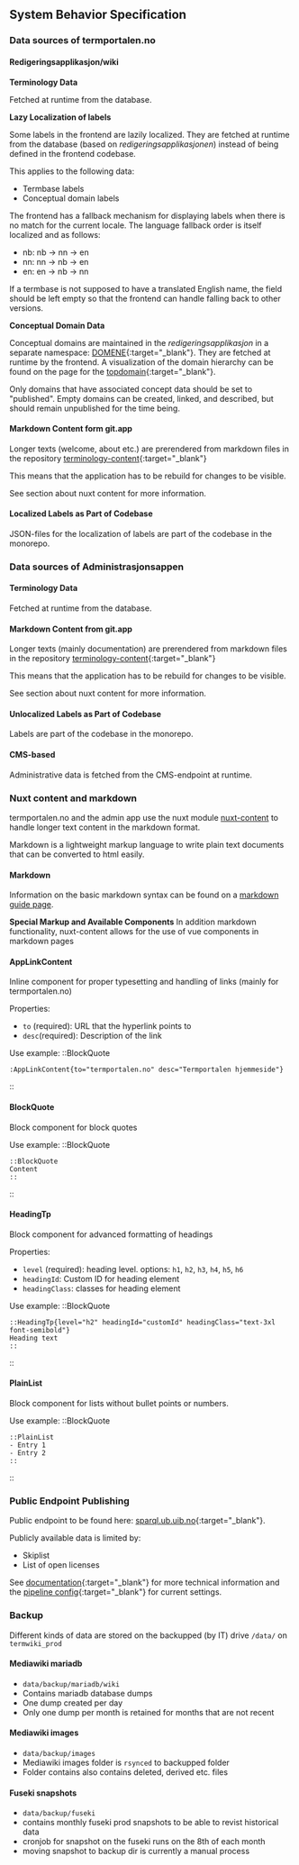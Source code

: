 ## System Behavior Specification

### Data sources of termportalen.no
#### Redigeringsapplikasjon/wiki
**Terminology Data**

Fetched at runtime from the database.

**Lazy Localization of labels**

Some labels in the frontend are lazily localized. They are fetched at
runtime from the database (based on _redigeringsapplikasjonen_) instead of
being defined in the frontend codebase.

This applies to the following data:

- Termbase labels
- Conceptual domain labels

The frontend has a fallback mechanism for displaying labels when there
is no match for the current locale. The language fallback order is
itself localized and as follows:

- nb: nb -> nn -> en
- nn: nn -> nb -> en
- en: en -> nb -> nn

If a termbase is not supposed to have a translated English name, the
field should be left empty so that the frontend can handle falling
back to other versions.

**Conceptual Domain Data**

Conceptual domains are maintained in the _redigeringsapplikasjon_ in a
separate namespace:
[DOMENE](https://wiki.terminologi.no/index.php?title=DOMENE:DOMENE){:target="\_blank"}.
They are fetched at runtime by the frontend. A visualization of the
domain hierarchy can be found on the page for the
[topdomain](https://wiki.terminologi.no/index.php?title=DOMENE:Toppdomene){:target="\_blank"}.

Only domains that have associated concept data should be set to
"published". Empty domains can be created, linked, and described, but
should remain unpublished for the time being.

#### Markdown Content form git.app
Longer texts (welcome, about etc.) are prerendered from markdown files
in the repository
[terminology-content](https://git.app.uib.no/spraksamlingane/terminologi/terminologi-content/-/tree/main/web){:target="\_blank"}

This means that the application has to be rebuild for changes to be visible.

See section about nuxt content for more information.

#### Localized Labels as Part of Codebase
JSON-files for the localization of labels are part of the codebase in
the monorepo.

### Data sources of Administrasjonsappen
#### Terminology Data

Fetched at runtime from the database.

#### Markdown Content from git.app
Longer texts (mainly documentation) are prerendered from markdown
files in the repository
[terminology-content](https://git.app.uib.no/spraksamlingane/terminologi/terminologi-content/-/tree/main/admin){:target="\_blank"}

This means that the application has to be rebuild for changes to be visible.

See section about nuxt content for more information.

#### Unlocalized Labels as Part of Codebase
Labels are part of the codebase in the monorepo.


#### CMS-based
Administrative data is fetched from the CMS-endpoint at runtime.

### Nuxt content and markdown
termportalen.no and the admin app use the nuxt module
[nuxt-content](https://content.nuxt.com/) to handle longer text
content in the markdown format.

Markdown is a lightweight markup language to write plain text
documents that can be converted to html easily.

#### Markdown
Information on the basic markdown syntax can be found on a [markdown
guide page](https://www.markdownguide.org/cheat-sheet/).

**Special Markup and Available Components**
In addition markdown functionality, nuxt-content allows for the use of
vue components in markdown pages

#### AppLinkContent
Inline component for proper typesetting and handling of links (mainly for termportalen.no)

Properties:
- ``to`` (required): URL that the hyperlink points to
- ``desc``(required): Description of the link

Use example:
::BlockQuote
```
:AppLinkContent{to="termportalen.no" desc="Termportalen hjemmeside"}
```
::

#### BlockQuote
Block component for block quotes

Use example:
::BlockQuote
```
::BlockQuote
Content
::
```
::

#### HeadingTp
Block component for advanced formatting of headings

Properties:
- ``level`` (required): heading level. options: ``h1``, ``h2``, ``h3``, ``h4``, ``h5``, ``h6``
- ``headingId``: Custom ID for heading element
- ``headingClass``: classes for heading element

Use example:
::BlockQuote
```
::HeadingTp{level="h2" headingId="customId" headingClass="text-3xl font-semibold"}
Heading text
::
```
::

#### PlainList
Block component for lists without bullet points or numbers.

Use example:
::BlockQuote
```
::PlainList
- Entry 1
- Entry 2
::
```
::

### Public Endpoint Publishing

Public endpoint to be found here: [sparql.ub.uib.no](https://sparql.ub.uib.no){:target="\_blank"}.

Publicly available data is limited by:

- Skiplist
- List of open licenses

See
[documentation](https://git.app.uib.no/spraksamlingane/terminologi/terminologi-meta#update-public-sparql-endpoint){:target="\_blank"}
for more technical information and the [pipeline
config](https://git.app.uib.no/spraksamlingane/terminologi/terminologi-meta/-/pipeline_schedules){:target="\_blank"}
for current settings.

### Backup
Different kinds of data are stored on the backupped (by IT) drive `/data/` on `termwiki_prod`

#### Mediawiki mariadb
- `data/backup/mariadb/wiki`
- Contains mariadb database dumps
- One dump created per day
- Only one dump per month is retained for months that are not recent

#### Mediawiki images
- `data/backup/images`
- Mediawiki images folder is `rsynced` to backupped folder
- Folder contains also contains deleted, derived etc. files

#### Fuseki snapshots
- `data/backup/fuseki`
- contains monthly fuseki prod snapshots to be able to revist historical data
- cronjob for snapshot on the fuseki runs on the 8th of each month
- moving snapshot to backup dir is currently a manual process
